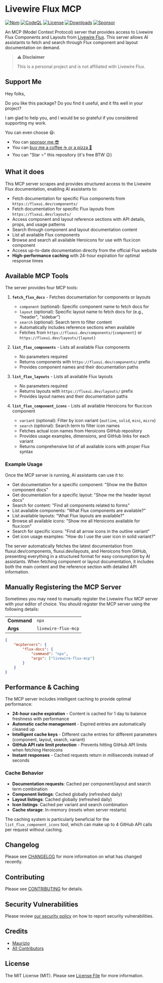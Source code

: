 # Livewire Flux MCP

[![Npm](https://img.shields.io/npm/v/livewire-flux-mcp?style=flat-square)](https://www.npmjs.com/package/livewire-flux-mcp)
[![CodeQL](https://img.shields.io/github/actions/workflow/status/lemaur/livewire-flux-mcp/github-code-scanning%2Fcodeql?style=flat-square)](https://github.com/leMaur/livewire-flux-mcp/actions/workflows/github-code-scanning/codeql)
[![License](https://img.shields.io/github/license/lemaur/livewire-flux-mcp?style=flat-square&color=yellow)](https://github.com/leMaur/livewire-flux-mcp/blob/main/LICENSE.md)
[![Downloads](https://img.shields.io/npm/d18m/livewire-flux-mcp?style=flat-square)](https://www.npmjs.com/package/livewire-flux-mcp)
[![Sponsor](https://img.shields.io/github/sponsors/lemaur?style=flat-square&color=pink)](https://github.com/sponsors/leMaur)

An MCP (Model Context Protocol) server that provides access to Livewire Flux Components and Layouts from [Livewire&nbsp;Flux](https://fluxui.dev). This server allows AI assistants to fetch and search through Flux component and layout documentation on demand.

> **⚠️ Disclaimer**
> 
> This is a personal project and is not affiliated with Livewire Flux.

## Support Me

Hey folks,

Do you like this package? Do you find it useful, and it fits well in your project?

I am glad to help you, and I would be so grateful if you considered supporting my work.

You can even choose 😃:
* You can [sponsor me 😎](https://github.com/sponsors/leMaur)
* You can [buy me a coffee ☕ or a pizza 🍕](https://github.com/sponsors/leMaur?frequency=one-time&sponsor=leMaur)
* You can "Star ⭐" this repository (it's free BTW 😉)

## What it does

This MCP server scrapes and provides structured access to the Livewire Flux documentation, enabling AI assistants to:

- Fetch documentation for specific Flux components from `https://fluxui.dev/components/`
- Fetch documentation for specific Flux layouts from `https://fluxui.dev/layouts/`
- Access component and layout reference sections with API details, props, and usage patterns
- Search through component and layout documentation content
- List all available Flux components
- Browse and search all available Heroicons for use with flux:icon component
- Access up-to-date documentation directly from the official Flux website
- **High-performance caching** with 24-hour expiration for optimal response times

## Available MCP Tools

The server provides four MCP tools:

1. **`fetch_flux_docs`** - Fetches documentation for components or layouts
   - `component` (optional): Specific component name to fetch docs for
   - `layout` (optional): Specific layout name to fetch docs for (e.g., "header", "sidebar")
   - `search` (optional): Search term to filter content
   - Automatically includes reference sections when available
   - Fetches from `https://fluxui.dev/components/{component}` or `https://fluxui.dev/layouts/{layout}`

2. **`list_flux_components`** - Lists all available Flux components
   - No parameters required
   - Returns components with `https://fluxui.dev/components/` prefix
   - Provides component names and their documentation paths

3. **`list_flux_layouts`** - Lists all available Flux layouts
   - No parameters required
   - Returns layouts with `https://fluxui.dev/layouts/` prefix
   - Provides layout names and their documentation paths

4. **`list_flux_component_icons`** - Lists all available Heroicons for flux:icon component
   - `variant` (optional): Filter by icon variant (`outline`, `solid`, `mini`, `micro`)
   - `search` (optional): Search term to filter icon names
   - Fetches actual icon names from Heroicons GitHub repository
   - Provides usage examples, dimensions, and GitHub links for each variant
   - Returns comprehensive list of all available icons with proper Flux syntax

### Example Usage

Once the MCP server is running, AI assistants can use it to:

- Get documentation for a specific component: "Show me the Button component docs"
- Get documentation for a specific layout: "Show me the header layout docs"
- Search for content: "Find all components related to forms"
- List available components: "What Flux components are available?"
- List available layouts: "What Flux layouts are available?"
- Browse all available icons: "Show me all Heroicons available for flux:icon"
- Search for specific icons: "Find all arrow icons in the outline variant"
- Get icon usage examples: "How do I use the user icon in solid variant?"

The server automatically fetches the latest documentation from fluxui.dev/components, fluxui.dev/layouts, and Heroicons from GitHub, presenting everything in a structured format for easy consumption by AI assistants. When fetching component or layout documentation, it includes both the main content and the reference section with detailed API information.

## Manually Registering the MCP Server

Sometimes you may need to manually register the Livewire Flux MCP server with your editor of choice. 
You should register the MCP server using the following details:

<table>
<tr><td><strong>Command</strong></td><td><code>npx</code></td></tr>
<tr><td><strong>Args</strong></td><td><code>livewire-flux-mcp</code></td></tr>
</table>

```json
{
    "mcpServers": {
        "flux-docs": {
            "command": "npx",
            "args": ["livewire-flux-mcp"]
        }
    }
}
```

## Performance & Caching

The MCP server includes intelligent caching to provide optimal performance:

- **24-hour cache expiration** - Content is cached for 1 day to balance freshness with performance
- **Automatic cache management** - Expired entries are automatically cleaned up
- **Intelligent cache keys** - Different cache entries for different parameters (component, layout, search, variant)
- **GitHub API rate limit protection** - Prevents hitting GitHub API limits when fetching Heroicons
- **Instant responses** - Cached requests return in milliseconds instead of seconds

### Cache Behavior

- **Documentation requests**: Cached per component/layout and search term combination
- **Component listings**: Cached globally (refreshed daily)
- **Layout listings**: Cached globally (refreshed daily)
- **Icon listings**: Cached per variant and search combination
- **Cache storage**: In-memory (resets when server restarts)

The caching system is particularly beneficial for the `list_flux_component_icons` tool, which can make up to 4 GitHub API calls per request without caching.

## Changelog

Please see [CHANGELOG](CHANGELOG.md) for more information on what has changed recently.

## Contributing

Please see [CONTRIBUTING](.github/CONTRIBUTING.md) for details.

## Security Vulnerabilities

Please review [our security policy](../../security/policy) on how to report security vulnerabilities.

## Credits

- [Maurizio](https://github.com/lemaur)
- [All Contributors](../../contributors)

## License

The MIT License (MIT). Please see [License File](LICENSE.md) for more information.
